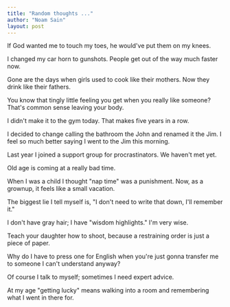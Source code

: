 ```yaml
---
title: "Random thoughts ..."
author: "Noam Sain"
layout: post
---
```


If God wanted me to touch my toes, he would've put them on my knees.

I changed my car horn to gunshots. People get out of the way much faster now.

Gone are the days when girls used to cook like their mothers. Now they drink like their fathers.

You know that tingly little feeling you get when you really like someone? That's common sense leaving your body.

I didn't make it to the gym today. That makes five years in a row.

I decided to change calling the bathroom the John and renamed it the Jim. I feel so much better saying I went to the Jim this morning.

Last year I joined a support group for procrastinators. We haven't met yet.

Old age is coming at a really bad time.

When I was a child I thought "nap time" was a punishment. Now, as a grownup, it feels like a small vacation.

The biggest lie I tell myself is, "I don't need to write that down, I'll remember it."

I don't have gray hair; I have "wisdom highlights." I'm very wise.

Teach your daughter how to shoot, because a restraining order is just a piece of paper.

Why do I have to press one for English when you're just gonna transfer me to someone I can't understand anyway?

Of course I talk to myself; sometimes I need expert advice.

At my age "getting lucky" means walking into a room and remembering what I went in there for.